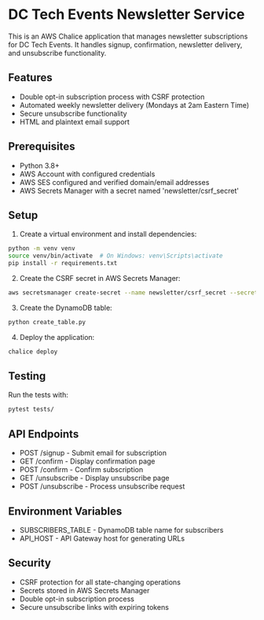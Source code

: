 # DC Tech Events Newsletter Service

This is an AWS Chalice application that manages newsletter subscriptions for DC Tech Events. It handles signup, confirmation, newsletter delivery, and unsubscribe functionality.

## Features

- Double opt-in subscription process with CSRF protection
- Automated weekly newsletter delivery (Mondays at 2am Eastern Time)
- Secure unsubscribe functionality
- HTML and plaintext email support

## Prerequisites

- Python 3.8+
- AWS Account with configured credentials
- AWS SES configured and verified domain/email addresses
- AWS Secrets Manager with a secret named 'newsletter/csrf_secret'

## Setup

1. Create a virtual environment and install dependencies:
```bash
python -m venv venv
source venv/bin/activate  # On Windows: venv\Scripts\activate
pip install -r requirements.txt
```

2. Create the CSRF secret in AWS Secrets Manager:
```bash
aws secretsmanager create-secret --name newsletter/csrf_secret --secret-string '{"csrf_secret":"your-secure-random-string"}'
```

3. Create the DynamoDB table:
```bash
python create_table.py
```

4. Deploy the application:
```bash
chalice deploy
```

## Testing

Run the tests with:
```bash
pytest tests/
```

## API Endpoints

- POST /signup - Submit email for subscription
- GET /confirm - Display confirmation page
- POST /confirm - Confirm subscription
- GET /unsubscribe - Display unsubscribe page
- POST /unsubscribe - Process unsubscribe request

## Environment Variables

- SUBSCRIBERS_TABLE - DynamoDB table name for subscribers
- API_HOST - API Gateway host for generating URLs

## Security

- CSRF protection for all state-changing operations
- Secrets stored in AWS Secrets Manager
- Double opt-in subscription process
- Secure unsubscribe links with expiring tokens